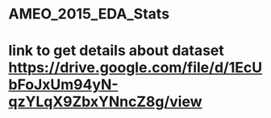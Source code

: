 # AMEO_2015_EDA_Stats
# link to get details about dataset https://drive.google.com/file/d/1EcUbFoJxUm94yN-qzYLqX9ZbxYNncZ8g/view
